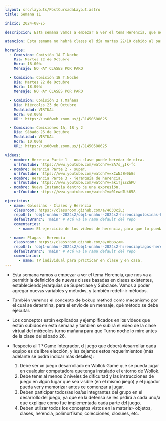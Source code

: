 ```yaml
---
layout: src/layouts/PostCursadaLayout.astro
title: Semana 11

inicio: 2024-08-25

descripcion: Esta semana vamos a empezar a ver el tema Herencia, que nos va a permitir la definición de nuevas clases basadas en clases existentes, estableciendo jerarquías de Superclase y Subclase. Vamos a poder agregar nuevas variables y métodos, y también redefinir métodos..

atencion: Esta semana no habrá clases el día martes 22/10 debido al paro docente y no docente anunciado para los días 21 y 22 de octubre. Los días miércoles 23 y sábado 26 habrá clase Virtual ambos días. Les dejamos videos de cursadas anteriores donde se explica y ejemplifica los conceptos de esta semana.

horarios:
  - Comision: Comisión 1A T.Noche
    Dia: Martes 22 de Octubre
    Hora: 18.00hs
    Mensaje: NO HAY CLASES POR PARO

  - Comision: Comisión 1B T.Noche
    Dia: Martes 22 de Octubre
    Hora: 18.00hs
    Mensaje: NO HAY CLASES POR PARO

  - Comision: Comisión 2 T.Mañana
    Dia: Miércoles 23 de Octubre
    Modalidad: VIRTUAL
    Hora: 08.00hs
    URL: https://us06web.zoom.us/j/81450588625

  - Comision: Comisiones 1A, 1B y 2
    Dia: Sábado 26 de Octubre
    Modalidad: VIRTUAL
    Hora: 10.00hs
    URL: https://us06web.zoom.us/j/81450588625

videos:
  - nombre: Herencia Parte 1 - una clase puede heredar de otra.
    urlYoutube: https://www.youtube.com/watch?v=SA7s_yIk-fc
  - nombre: Herencia Parte 2 - super.
    urlYoutube: https://www.youtube.com/watch?v=xCwNJ8N0bGs
  - nombre: Herencia Parte 3 - jerarquía de herencia.
    urlYoutube: https://www.youtube.com/watch?v=akiTj8ZZhPU
  - nombre: Nueva Instancia dentro de una expresión.
    urlYoutube: https://www.youtube.com/watch?v=01ewdTUk658

ejercicios:
  - name: Golosinas - Clases y Herencia
    classroom: https://classroom.github.com/a/4633ciLp
    repoUrl: 'obj1-unahur-2024s2/obj1-unahur-2024s2-herenciagolosinas-herenciaGolosinas' # Acá va la URL del repo sin el "https://github.com/"
    defaultBranch: 'main' # Acá va la rama default del repo
    comentarios:
      - name: El ejercicio de los videos de herencia, para que lo puedan practicar. Están implementadas las clases de cada golosina, está para arrancar con el enunciado.

  - name: Plagas - Herencia
    classroom: https://classroom.github.com/a/obB8ZXN-
    repoUrl: 'obj1-unahur-2024s2/obj1-unahur-2024s2-herenciaplagas-herenciaPlagas' # Acá va la URL del repo sin el "https://github.com/"
    defaultBranch: 'main' # Acá va la rama default del repo
    comentarios:
      - name: TP individual para practicar en clase y en casa.
---
```


- Esta semana vamos a empezar a ver el tema Herencia, que nos va a permitir la definición de nuevas clases basadas en clases existentes, estableciendo jerarquías de Superclase y Subclase. Vamos a poder agregar nuevas variables y métodos, y también redefinir métodos.

- También veremos el concepto de lookup method como mecanismo por el cual se determina, para el envío de un mensaje, qué método se debe ejecutar.

- Los conceptos están explicados y ejemplificados en los videos que están subidos en esta semana y también se subirá el video de la clase virtual del miércoles turno mañana para que Turno noche lo mire antes de la clase del sábado 26.

- Respecto al TP Game Integrador, el juego que deberá desarrollar cada equipo es de libre elección, y les dejamos estos requerimientos (más adelante se podrá indicar más detalles):
  1. Debe ser un juego desarrollado en Wollok Game que se pueda jugar en cualquier computadora que tenga instalado el entorno de Wollok.
  2. Debe tener al menos 2 niveles de dificultad y las instrucciones de juego en algún lugar que sea visible (en el mismo juego) y el jugador pueda ver y memorizar antes de comenzar a jugar.
  3. Deben participar todos/as los/as integrantes del grupo en el desarrollo del juego, ya que en la defensa se les pedirá a cada uno/a que explique como fue implementada cada parte del juego.
  4. Deben utilizar todos los conceptos vistos en la materia> objetos, clases, herencia, polimorfismo, colecciones, closures, etc.
